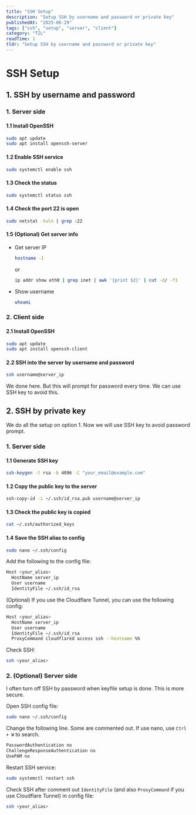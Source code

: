 ```yaml
---
title: "SSH Setup"
description: "Setup SSH by username and password or private key"
publishedAt: "2025-06-29"
tags: ["ssh", "setup", "server", "client"]
category: "TIL"
readTime: 1
tldr: "Setup SSH by username and password or private key"
---
```

# SSH Setup

## 1. SSH by username and password

### 1. Server side
#### 1.1 Install OpenSSH
```bash
sudo apt update
sudo apt install openssh-server
```

#### 1.2 Enable SSH service
```bash
sudo systemctl enable ssh
```

#### 1.3 Check the status
```bash
sudo systemctl status ssh
```
#### 1.4 Check the port 22 is open
```bash
sudo netstat -tuln | grep :22
```

#### 1.5 (Optional) Get server info
- Get server IP
  ```bash
  hostname -I
  ```
  or 
  ```bash
  ip addr show eth0 | grep inet | awk '{print $2}' | cut -d/ -f1
  ```
- Show username
  ```bash
  whoami
  ```

### 2. Client side
#### 2.1 Install OpenSSH
```bash
sudo apt update
sudo apt install openssh-client
```

#### 2.2 SSH into the server by username and password
```bash
ssh username@server_ip
```

We done here. But this will prompt for password every time. We can use SSH key to avoid this.

## 2. SSH by private key

We do all the setup on option 1. Now we will use SSH key to avoid password prompt.

### 1. Server side
#### 1.1 Generate SSH key
```bash
ssh-keygen -t rsa -b 4096 -C "your_email@example.com"
```

#### 1.2 Copy the public key to the server
```bash
ssh-copy-id -i ~/.ssh/id_rsa.pub username@server_ip
```

#### 1.3 Check the public key is copied
```bash
cat ~/.ssh/authorized_keys
```

#### 1.4 Save the SSH alias to config 
```bash
sudo nano ~/.ssh/config
```

Add the following to the config file:
```bash
Host <your_alias>
  HostName server_ip
  User username
  IdentityFile ~/.ssh/id_rsa
```

(Optional) If you use the Cloudflare Tunnel, you can use the following config:
```bash
Host <your_alias>
  HostName server_ip
  User username
  IdentityFile ~/.ssh/id_rsa
  ProxyCommand cloudflared access ssh --hostname %h
```

Check SSH:
```bash
ssh <your_alias>
```



### 2. (Optional) Server side
I often turn off SSH by password when keyfile setup is done. This is more secure.

Open SSH config file:
```bash
sudo nano ~/.ssh/config
```

Change the following line. Some are commented out.
If use nano, use `Ctrl + W` to search.
```bash
PasswordAuthentication no
ChallengeResponseAuthentication no
UsePAM no
```

Restart SSH service:
```bash
sudo systemctl restart ssh
```

Check SSH after comment out `IdentityFile` (and also `ProxyCommand` if you use Cloudflare Tunnel) in config file:
```bash
ssh <your_alias>
```